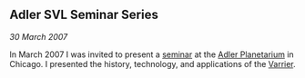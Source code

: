 ## Adler SVL Seminar Series

*30 March 2007*

In March 2007 I was invited to present a [seminar][] at the [Adler Planetarium][adler] in Chicago. I presented the history, technology, and applications of the [Varrier][].

[seminar]: http://www.evl.uic.edu/core.php?mod=4&type=4&indi=493
[adler]:   http://www.adlerplanetarium.org/
[varrier]: research.html#varrier
